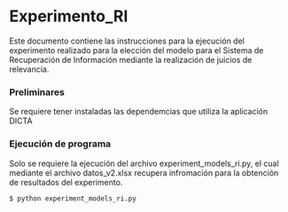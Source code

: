 # Experimento_RI
Este documento contiene las instrucciones para la ejecución del experimento realizado para la elección del modelo para el Sistema de Recuperación de Información mediante la realización de juicios de relevancia.

### Preliminares

Se requiere tener instaladas las dependemcias que utiliza la aplicación DICTA

### Ejecución de programa

Solo se requiere la ejecución del archivo experiment_models_ri.py, el cual mediante el archivo datos_v2.xlsx recupera infromación para la obtención de resultados del experimento.

    $ python experiment_models_ri.py
 
